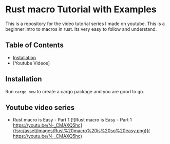 # Rust macro Tutorial with Examples

This is a repository for the video tutorial series I made on youtube.
This is a beginner intro to macros in rust. Its very easy to follow and understand.

## Table of Contents

- [Installation](#installation)
- [Youtube Videos]

## Installation

Run ```cargo new``` to create a cargo package and you are good to go.

## Youtube video series
- Rust macro is Easy - Part 1 [![Rust macro is Easy - Part 1 https://youtu.be/N-_CMAXQ5hc](/src/asset/images/Rust%20macro%20is%20so%20easy.png)]( https://youtu.be/N-_CMAXQ5hc)


